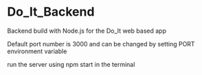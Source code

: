 # Do_It_Backend

Backend build with Node.js for the Do_It web based app

Default port number is 3000 and can be changed by setting PORT environment variable

run the server using npm start in the terminal
